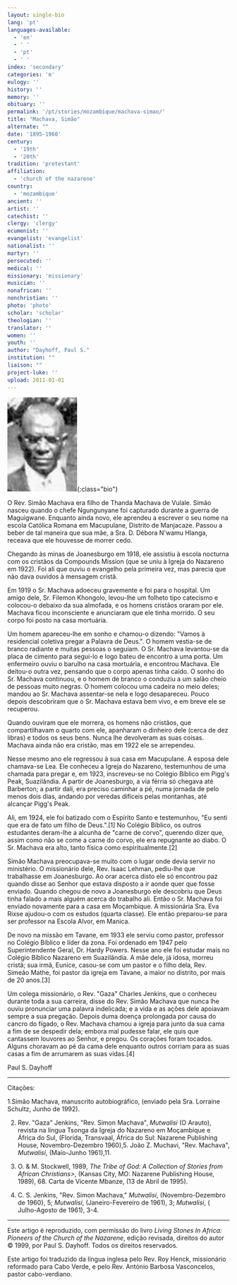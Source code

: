 ```yaml
---
layout: single-bio
lang: 'pt'
languages-available:
  - 'en'
  - ' '
  - 'pt'
  - ' '
index: 'secondary'
categories: 'm'
eulogy: ''
history: ''
memory: ''
obituary: ''
permalink: '/pt/stories/mozambique/machava-simao/'
title: "Machava, Simão"
alternate: ""
date: '1895-1960'
century:
  - '19th'
  - '20th'
tradition: 'protestant'
affiliation:
  - 'church of the nazarene'
country:
  - 'mozambique'
ancient: ''
artist: ''
catechist: ''
clergy: 'clergy'
ecumenist: ''
evangelist: 'evangelist'
nationalist: ''
martyr: ''
persecuted: ''
medical: ''
missionary: 'missionary'
musician: ''
nonafrican: ''
nonchristian: ''
photo: 'photo'
scholar: 'scholar'
theologian: ''
translator: ''
women: ''
youth: ''
author: "Dayhoff, Paul S."
institution: ""
liaison: ""
project-luke: ''
upload: 2011-01-01
---
```


![Simao Machava](/images/bio-pics/mozambique/machava-simao/machava_simao.jpg){:class="bio"}

O Rev. Simão Machava era filho de Thanda Machava de Vulale. Simão nasceu quando o chefe Ngungunyane foi capturado durante a guerra de Maguigwane. Enquanto ainda novo, ele aprendeu a escrever o seu nome na escola Católica Romana em Macupulane, Distrito de Manjacaze. Passou a beber de tal maneira que sua mãe, a Sra. D. Débora N'wamu Hlanga, receava que ele houvesse de morrer cedo.

Chegando às minas de Joanesburgo em 1918, ele assistiu à escola nocturna com os cristãos da Compounds Mission (que se uniu à Igreja do Nazareno em 1922). Foi ali que ouviu o evangelho pela primeira vez, mas parecia que não dava ouvidos à mensagem cristã.

Em 1919 o Sr. Machava adoeceu gravemente e foi para o hospital. Um amigo dele, Sr. Filemon Khongolo, levou-lhe um folheto tipo catecismo e colocou-o debaixo da sua almofada, e os homens cristãos oraram por ele. Machava ficou inconsciente e anunciaram que ele tinha morrido. O seu corpo foi posto na casa mortuária.

Um homem apareceu-lhe em sonho e chamou-o dizendo: "Vamos à residencial coletiva pregar a Palavra de Deus.". O homem vestia-se de branco radiante e muitas pessoas o seguiam. O Sr. Machava levantou-se da placa de cimento para segui-lo e logo bateu de encontro a uma porta. Um enfermeiro ouviu o barulho na casa mortuária, e encontrou Machava. Ele deitou-o outra vez, pensando que o corpo apenas tinha caído. O sonho do Sr. Machava continuou, e o homem de branco o conduziu a um salão cheio de pessoas muito negras. O homem colocou uma cadeira no meio deles; mandou ao Sr. Machava assentar-se nela e logo desapareceu. Pouco depois descobriram que o Sr. Machava estava bem vivo, e em breve ele se recuperou.

Quando ouviram que ele morrera, os homens não cristãos, que compartilhavam o quarto com ele, apanharam o dinheiro dele (cerca de dez libras) e todos os seus bens. Nunca lhe devolveram as suas coisas. Machava ainda não era cristão, mas em 1922 ele se arrependeu.

Nesse mesmo ano ele regressou à sua casa em Macupulane. A esposa dele chamava-se Lea. Ele conheceu a Igreja do Nazareno, testemunhou de uma chamada para pregar e, em 1923, inscreveu-se no Colégio Bíblico em Pigg's Peak, Suazilândia. A partir de Joanesburgo, a via férria só chegava até Barberton; a partir dali, era preciso caminhar a pé, numa jornada de pelo menos dois dias, andando por veredas difíceis pelas montanhas, até alcançar Pigg's Peak.

Ali, em 1924, ele foi batizado com o Espírito Santo e testemunhou, "Eu senti que era de fato um filho de Deus.".[1] No Colégio Bíblico, os outros estudantes deram-lhe a alcunha de "carne de corvo", querendo dizer que, assim como não se come a carne do corvo, ele era repugnante ao diabo. O Sr. Machava era alto, tanto física como espiritualmente.[2]

Simão Machava preocupava-se muito com o lugar onde devia servir no ministério. O missionário dele, Rev. Isaac Lehman, pediu-lhe que trabalhasse em Joanesburgo. Ao orar acerca disto ele só encontrou paz quando disse ao Senhor que estava disposto a ir aonde quer que fosse enviado. Quando chegou de novo a Joanesburgo ele descobriu que Deus tinha falado a mais alguém acerca do trabalho ali. Então o Sr. Machava foi enviado novamente para a casa em Moçambique. A missionária Sra. Eva Rixse ajudou-o com os estudos (quarta classe). Ele então preparou-se para ser professor na Escola Alvor, em Manica.

De novo na missão em Tavane, em 1933 ele serviu como pastor, professor no Colégio Bíblico e líder da zona. Foi ordenado em 1947 pelo Superintendente Geral, Dr. Hardy Powers. Nesse ano ele foi estudar mais no Colégio Bíblico Nazareno em Suazilândia. A mãe dele, já idosa, morreu cristã; sua irmã, Eunice, casou-se com um pastor e o filho dela, Rev. Simeão Mathe, foi pastor da igreja em Tavane, a maior no distrito, por mais de 20 anos.[3]

Um colega missionário, o Rev. "Gaza" Charles Jenkins, que o conheceu durante toda a sua carreira, disse do Rev. Simão Machava que nunca lhe ouviu pronunciar uma palavra indelicada; e a vida e as ações dele apoiavam sempre a sua pregação. Depois duma doença prolongada por causa do cancro do fígado, o Rev. Machava chamou a igreja para junto da sua cama a fim de se despedir dela; embora mal pudesse falar, ele quis que cantassem louvores ao Senhor, e pregou. Os corações foram tocados. Alguns choravam ao pé da cama dele enquanto outros corriam para as suas casas a fim de arrumarem as suas vidas.[4]

Paul S. Dayhoff

---

Citações:

1.Simão Machava, manuscrito autobiográfico, (enviado pela Sra. Lorraine Schultz, Junho de 1992).

2. Rev. "Gaza" Jenkins, "Rev. Simon Machava", *Mutwalisi* (O Arauto), revista na língua Tsonga da Igreja do Nazareno em Moçambique e África do Sul, (Florida, Transvaal, África do Sul: Nazarene Publishing House, Novembro-Dezembro 1960),5. João Z. Muchavi, "Rev. Machava", *Mutwalisi*, (Maío-Junho 1961),11.

3. O. & M. Stockwell, 1989, *The Tribe of God: A Collection of Stories from African Christians>*, (Kansas City, MO: Nazarene Publishing House, 1989), 68. Carta de Vicente Mbanze, (13 de Abril de 1995).

4. C. S. Jenkins, "Rev. Simon Machava," *Mutwalisi*, (Novembro-Dezembro de 1960}, 5; *Mutwalisi*, (Janeiro-Fevereiro de 1961), 3; *Mutwalisi*, ( Julho-Agosto de 1961), 3-4.

---

Este artigo é reproduzido, com permissão do livro *Living Stones In Africa: Pioneers of the Church of the Nazarene*, edição revisada, direitos do autor © 1999, por Paul S. Dayhoff.  Todos os direitos reservados.

Este artigo foi traduzido da língua inglesa pelo Rev. Roy Henck, missionário reformado para Cabo Verde, e pelo Rev. António Barbosa Vasconcelos, pastor cabo-verdiano.
